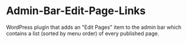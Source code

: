 Admin-Bar-Edit-Page-Links
=========================

WordPress plugin that adds an "Edit Pages" item to the admin bar which contains a list (sorted by menu order) of every published page.
